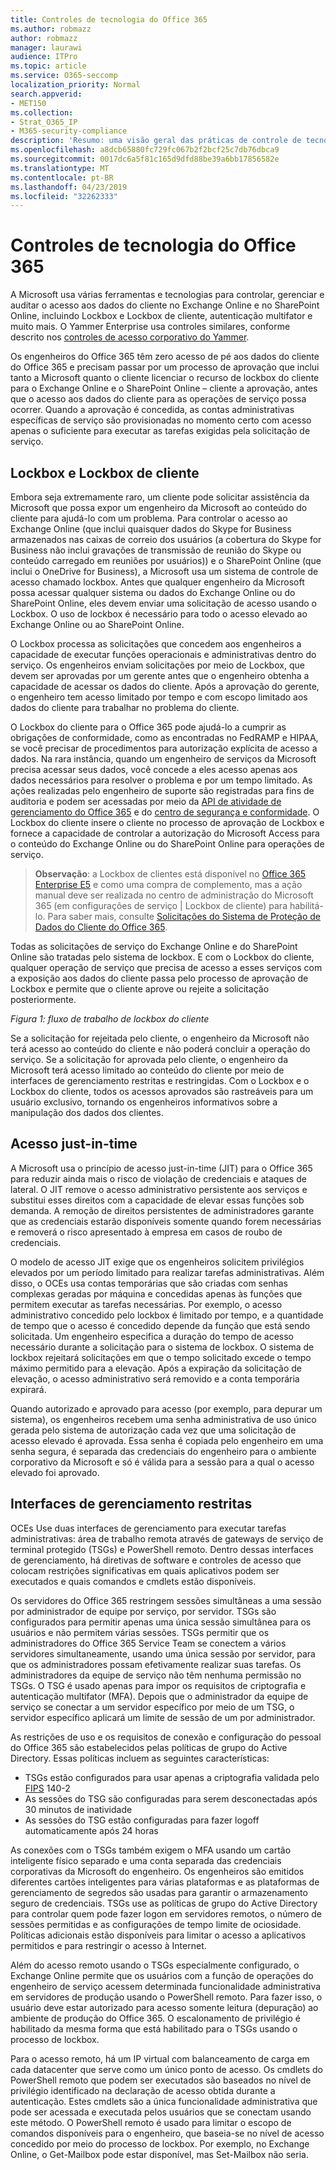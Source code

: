 ```yaml
---
title: Controles de tecnologia do Office 365
ms.author: robmazz
author: robmazz
manager: laurawi
audience: ITPro
ms.topic: article
ms.service: O365-seccomp
localization_priority: Normal
search.appverid:
- MET150
ms.collection:
- Strat_O365_IP
- M365-security-compliance
description: 'Resumo: uma visão geral das práticas de controle de tecnologia da Microsoft para o Office 365.'
ms.openlocfilehash: a8dcb65880fc729fc067b2f2bcf25c7db76dbca9
ms.sourcegitcommit: 0017dc6a5f81c165d9dfd88be39a6bb17856582e
ms.translationtype: MT
ms.contentlocale: pt-BR
ms.lasthandoff: 04/23/2019
ms.locfileid: "32262333"
---
```

# <a name="office-365-technology-controls"></a>Controles de tecnologia do Office 365 

A Microsoft usa várias ferramentas e tecnologias para controlar, gerenciar e auditar o acesso aos dados do cliente no Exchange Online e no SharePoint Online, incluindo Lockbox e Lockbox de cliente, autenticação multifator e muito mais. O Yammer Enterprise usa controles similares, conforme descrito nos [controles de acesso corporativo do Yammer](office-365-yammer-enterprise-access-controls.md).

Os engenheiros do Office 365 têm zero acesso de pé aos dados do cliente do Office 365 e precisam passar por um processo de aprovação que inclui tanto a Microsoft quanto o cliente licenciar o recurso de lockbox do cliente para o Exchange Online e o SharePoint Online – cliente a aprovação, antes que o acesso aos dados do cliente para as operações de serviço possa ocorrer. Quando a aprovação é concedida, as contas administrativas específicas de serviço são provisionadas no momento certo com acesso apenas o suficiente para executar as tarefas exigidas pela solicitação de serviço.

## <a name="lockbox-and-customer-lockbox"></a>Lockbox e Lockbox de cliente
Embora seja extremamente raro, um cliente pode solicitar assistência da Microsoft que possa expor um engenheiro da Microsoft ao conteúdo do cliente para ajudá-lo com um problema. Para controlar o acesso ao Exchange Online (que inclui quaisquer dados do Skype for Business armazenados nas caixas de correio dos usuários (a cobertura do Skype for Business não inclui gravações de transmissão de reunião do Skype ou conteúdo carregado em reuniões por usuários)) e o SharePoint Online (que inclui o OneDrive for Business), a Microsoft usa um sistema de controle de acesso chamado lockbox. Antes que qualquer engenheiro da Microsoft possa acessar qualquer sistema ou dados do Exchange Online ou do SharePoint Online, eles devem enviar uma solicitação de acesso usando o Lockbox. O uso de lockbox é necessário para todo o acesso elevado ao Exchange Online ou ao SharePoint Online.

O Lockbox processa as solicitações que concedem aos engenheiros a capacidade de executar funções operacionais e administrativas dentro do serviço. Os engenheiros enviam solicitações por meio de Lockbox, que devem ser aprovadas por um gerente antes que o engenheiro obtenha a capacidade de acessar os dados do cliente. Após a aprovação do gerente, o engenheiro tem acesso limitado por tempo e com escopo limitado aos dados do cliente para trabalhar no problema do cliente.

O Lockbox do cliente para o Office 365 pode ajudá-lo a cumprir as obrigações de conformidade, como as encontradas no FedRAMP e HIPAA, se você precisar de procedimentos para autorização explícita de acesso a dados. Na rara instância, quando um engenheiro de serviços da Microsoft precisa acessar seus dados, você concede a eles acesso apenas aos dados necessários para resolver o problema e por um tempo limitado. As ações realizadas pelo engenheiro de suporte são registradas para fins de auditoria e podem ser acessadas por meio da [API de atividade de gerenciamento do Office 365](https://msdn.microsoft.com/library/office/dn707383.aspx) e do [centro de segurança e conformidade](http://protection.office.com/). O Lockbox do cliente insere o cliente no processo de aprovação de Lockbox e fornece a capacidade de controlar a autorização do Microsoft Access para o conteúdo do Exchange Online ou do SharePoint Online para operações de serviço.

>**Observação**: a Lockbox de clientes está disponível no [Office 365 Enterprise E5](https://products.office.com/business/office-365-enterprise-e5-business-software) e como uma compra de complemento, mas a ação manual deve ser realizada no centro de administração do Microsoft 365 (em configurações de serviço | Lockbox de cliente) para habilitá-lo. Para saber mais, consulte [Solicitações do Sistema de Proteção de Dados do Cliente do Office 365](https://support.office.com/article/Office-365-Customer-Lockbox-Requests-36f9cdd1-e64c-421b-a7e4-4a54d16440a2).

Todas as solicitações de serviço do Exchange Online e do SharePoint Online são tratadas pelo sistema de lockbox. E com o Lockbox do cliente, qualquer operação de serviço que precisa de acesso a esses serviços com a exposição aos dados do cliente passa pelo processo de aprovação de Lockbox e permite que o cliente aprove ou rejeite a solicitação posteriormente.
 
*Figura 1: fluxo de trabalho de lockbox do cliente*

Se a solicitação for rejeitada pelo cliente, o engenheiro da Microsoft não terá acesso ao conteúdo do cliente e não poderá concluir a operação do serviço. Se a solicitação for aprovada pelo cliente, o engenheiro da Microsoft terá acesso limitado ao conteúdo do cliente por meio de interfaces de gerenciamento restritas e restringidas. Com o Lockbox e o Lockbox do cliente, todos os acessos aprovados são rastreáveis para um usuário exclusivo, tornando os engenheiros informativos sobre a manipulação dos dados dos clientes.

## <a name="just-in-time-access"></a>Acesso just-in-time
A Microsoft usa o princípio de acesso just-in-time (JIT) para o Office 365 para reduzir ainda mais o risco de violação de credenciais e ataques de lateral. O JIT remove o acesso administrativo persistente aos serviços e substitui esses direitos com a capacidade de elevar essas funções sob demanda. A remoção de direitos persistentes de administradores garante que as credenciais estarão disponíveis somente quando forem necessárias e removerá o risco apresentado à empresa em casos de roubo de credenciais.

O modelo de acesso JIT exige que os engenheiros solicitem privilégios elevados por um período limitado para realizar tarefas administrativas. Além disso, o OCEs usa contas temporárias que são criadas com senhas complexas geradas por máquina e concedidas apenas às funções que permitem executar as tarefas necessárias. Por exemplo, o acesso administrativo concedido pelo lockbox é limitado por tempo, e a quantidade de tempo que o acesso é concedido depende da função que está sendo solicitada. Um engenheiro especifica a duração do tempo de acesso necessário durante a solicitação para o sistema de lockbox. O sistema de lockbox rejeitará solicitações em que o tempo solicitado excede o tempo máximo permitido para a elevação. Após a expiração da solicitação de elevação, o acesso administrativo será removido e a conta temporária expirará.

Quando autorizado e aprovado para acesso (por exemplo, para depurar um sistema), os engenheiros recebem uma senha administrativa de uso único gerada pelo sistema de autorização cada vez que uma solicitação de acesso elevado é aprovada. Essa senha é copiada pelo engenheiro em uma senha segura, é separada das credenciais do engenheiro para o ambiente corporativo da Microsoft e só é válida para a sessão para a qual o acesso elevado foi aprovado.

## <a name="constrained-management-interfaces"></a>Interfaces de gerenciamento restritas
OCEs Use duas interfaces de gerenciamento para executar tarefas administrativas: área de trabalho remota através de gateways de serviço de terminal protegido (TSGs) e PowerShell remoto. Dentro dessas interfaces de gerenciamento, há diretivas de software e controles de acesso que colocam restrições significativas em quais aplicativos podem ser executados e quais comandos e cmdlets estão disponíveis. 

Os servidores do Office 365 restringem sessões simultâneas a uma sessão por administrador de equipe por serviço, por servidor. TSGs são configurados para permitir apenas uma única sessão simultânea para os usuários e não permitem várias sessões. TSGs permitir que os administradores do Office 365 Service Team se conectem a vários servidores simultaneamente, usando uma única sessão por servidor, para que os administradores possam efetivamente realizar suas tarefas. Os administradores da equipe de serviço não têm nenhuma permissão no TSGs. O TSG é usado apenas para impor os requisitos de criptografia e autenticação multifator (MFA). Depois que o administrador da equipe de serviço se conectar a um servidor específico por meio de um TSG, o servidor específico aplicará um limite de sessão de um por administrador.

As restrições de uso e os requisitos de conexão e configuração do pessoal do Office 365 são estabelecidos pelas políticas de grupo do Active Directory. Essas políticas incluem as seguintes características:
- TSGs estão configurados para usar apenas a criptografia validada pelo [FIPS](https://www.microsoft.com/en-us/TrustCenter/Compliance/FIPS) 140-2
- As sessões do TSG são configuradas para serem desconectadas após 30 minutos de inatividade
- As sessões do TSG estão configuradas para fazer logoff automaticamente após 24 horas

As conexões com o TSGs também exigem o MFA usando um cartão inteligente físico separado e uma conta separada das credenciais corporativas da Microsoft do engenheiro. Os engenheiros são emitidos diferentes cartões inteligentes para várias plataformas e as plataformas de gerenciamento de segredos são usadas para garantir o armazenamento seguro de credenciais. TSGs use as políticas de grupo do Active Directory para controlar quem pode fazer logon em servidores remotos, o número de sessões permitidas e as configurações de tempo limite de ociosidade. Políticas adicionais estão disponíveis para limitar o acesso a aplicativos permitidos e para restringir o acesso à Internet.

Além do acesso remoto usando o TSGs especialmente configurado, o Exchange Online permite que os usuários com a função de operações do engenheiro de serviço acessem determinada funcionalidade administrativa em servidores de produção usando o PowerShell remoto. Para fazer isso, o usuário deve estar autorizado para acesso somente leitura (depuração) ao ambiente de produção do Office 365. O escalonamento de privilégio é habilitado da mesma forma que está habilitado para o TSGs usando o processo de lockbox.

Para o acesso remoto, há um IP virtual com balanceamento de carga em cada datacenter que serve como um único ponto de acesso. Os cmdlets do PowerShell remoto que podem ser executados são baseados no nível de privilégio identificado na declaração de acesso obtida durante a autenticação. Estes cmdlets são a única funcionalidade administrativa que pode ser acessada e executada pelos usuários que se conectam usando este método. O PowerShell remoto é usado para limitar o escopo de comandos disponíveis para o engenheiro, que baseia-se no nível de acesso concedido por meio do processo de lockbox. Por exemplo, no Exchange Online, o Get-Mailbox pode estar disponível, mas Set-Mailbox não seria.
